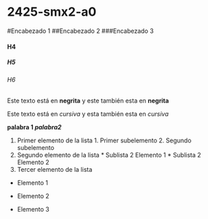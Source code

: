 # 2425-smx2-a0

#Encabezado 1
##Encabezado 2
###Encabezado 3
#### H4
##### H5
###### H6

Este texto está en **negrita** y este también esta en __negrita__

Este texto está en *cursiva* y esta también esta en _cursiva_

**palabra 1 _palabra2_**

1. Primer elemento de la lista
       1. Primer subelemento
       2. Segundo subelemento
2. Segundo elemento de la lista
       * Sublista 2 Elemento 1
       * Sublista 2 Elemento 2
3. Tercer elemento de la lista

* Elemento 1
- Elemento 2
+ Elemento 3
